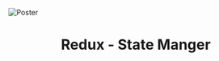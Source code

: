 ![Poster](https://github.com/ArefShojaei/Redux/assets/134844185/e70752be-ba62-4d87-8741-1f5973343281)

<h1 align='center'>Redux - State Manger</h1>
